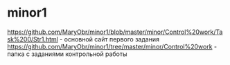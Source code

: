 # minor1
https://github.com/MaryObr/minor1/blob/master/minor/Control%20work/Task%200/Str1.html - основной сайт первого задания
https://github.com/MaryObr/minor1/tree/master/minor/Control%20work - папка с заданиями контрольной работы
